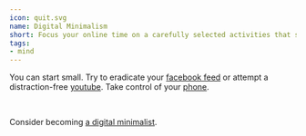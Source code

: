 ```yaml
---
icon: quit.svg
name: Digital Minimalism
short: Focus your online time on a carefully selected activities that support the things you value.
tags:
- mind
---
```


You can start small. Try to eradicate your [facebook feed](https://chrome.google.com/webstore/detail/news-feed-eradicator-for/fjcldmjmjhkklehbacihaiopjklihlgg?hl=en) or attempt a distraction-free [youtube](https://chrome.google.com/webstore/detail/df-tube-distraction-free/mjdepdfccjgcndkmemponafgioodelna?hl=en). Take control of your [phone](https://humanetech.com/resources/take-control/). 

<br> 

Consider becoming [a digital minimalist](https://bookshop.org/books/digital-minimalism-choosing-a-focused-life-in-a-noisy-world/9780525536512).
